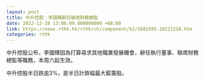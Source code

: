 ```yaml
---
layout: post
title: 中升控股：李國輝辭任聯席財務總監
date: 2022-12-28 13:06:09.000000000 +08:00
link: https://news.rthk.hk/rthk/ch/component/k2/1681595-20221228.htm
categories: rthk
---
```


中升控股公布，李國輝因為打算尋求其他職業發展機會，辭任執行董事、聯席財務總監等職務，本周六起生效。

中升控股半日跌逾3%，是半日計跌幅最大藍籌股。
